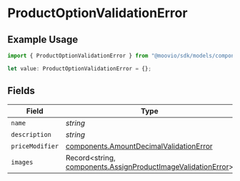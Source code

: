 # ProductOptionValidationError

## Example Usage

```typescript
import { ProductOptionValidationError } from "@moovio/sdk/models/components";

let value: ProductOptionValidationError = {};
```

## Fields

| Field                                                                                                                        | Type                                                                                                                         | Required                                                                                                                     | Description                                                                                                                  |
| ---------------------------------------------------------------------------------------------------------------------------- | ---------------------------------------------------------------------------------------------------------------------------- | ---------------------------------------------------------------------------------------------------------------------------- | ---------------------------------------------------------------------------------------------------------------------------- |
| `name`                                                                                                                       | *string*                                                                                                                     | :heavy_minus_sign:                                                                                                           | N/A                                                                                                                          |
| `description`                                                                                                                | *string*                                                                                                                     | :heavy_minus_sign:                                                                                                           | N/A                                                                                                                          |
| `priceModifier`                                                                                                              | [components.AmountDecimalValidationError](../../models/components/amountdecimalvalidationerror.md)                           | :heavy_minus_sign:                                                                                                           | N/A                                                                                                                          |
| `images`                                                                                                                     | Record<string, [components.AssignProductImageValidationError](../../models/components/assignproductimagevalidationerror.md)> | :heavy_minus_sign:                                                                                                           | N/A                                                                                                                          |